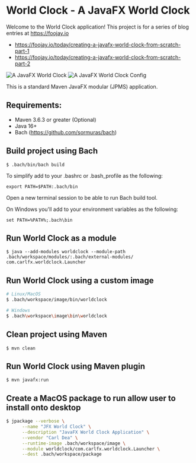 # World Clock - A JavaFX World Clock
Welcome to the World Clock application! This project is for a series of blog entries at https://foojay.io  

- https://foojay.io/today/creating-a-javafx-world-clock-from-scratch-part-1
- https://foojay.io/today/creating-a-javafx-world-clock-from-scratch-part-2

![A JavaFX World Clock](https://github.com/carldea/worldclock/blob/main/world-clock-part1_1.png?raw=true)
![A JavaFX World Clock Config](https://github.com/carldea/worldclock/blob/main/world-clock-part3_1.png?raw=true)

This is a standard Maven JavaFX modular (JPMS) application.

## Requirements:
- Maven 3.6.3 or greater (Optional)
- Java 16+
- Bach (https://github.com/sormuras/bach)

## Build project using Bach

`$ .bach/bin/bach build`

To simplify add to your .bashrc or .bash_profile as the following:

`export PATH=$PATH:.bach/bin`

Open a new terminal session to be able to run Bach build tool.

On Windows you'll add to your environment variables as the following:

`set PATH=%PATH%;.bach\bin`

## Run World Clock as a module 

`$ java --add-modules worldclock --module-path .bach/workspace/modules/:.bach/external-modules/ com.carlfx.worldclock.Launcher`

## Run World Clock using a custom image

```bash
# Linux/MacOS
$ .bach/workspace/image/bin/worldclock
```

```bash
# Windows 
$ .bach\workspace\image\bin\worldclock
```

## Clean project using Maven

`$ mvn clean`

## Run World Clock using Maven plugin

`$ mvn javafx:run`

## Create a MacOS package to run allow user to install onto desktop

```bash
$ jpackage --verbose \
      --name "JFX World Clock" \
      --description "JavaFX World Clock Application" \
      --vendor "Carl Dea" \
      --runtime-image .bach/workspace/image \
      --module worldclock/com.carlfx.worldclock.Launcher \
      --dest .bach/workspace/package
```

